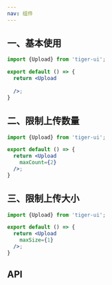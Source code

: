 ```yaml
---
nav: 组件
---
```


## 一、基本使用
```jsx
import {Upload} from 'tiger-ui';

export default () => {
  return <Upload
  
  />;
}
```
## 二、限制上传数量
```jsx
import {Upload} from 'tiger-ui';

export default () => {
  return <Upload
    maxCount={2}
  />;
}
```

## 三、限制上传大小
```jsx
import {Upload} from 'tiger-ui';

export default () => {
  return <Upload
    maxSize={1}
  />;
}
```
## API
<API id="Upload"></API>
